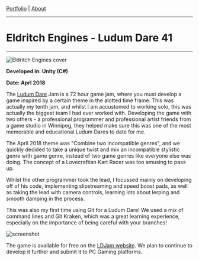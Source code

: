 [Portfolio](index.md) | [About](about.md)

____

# Eldritch Engines - Ludum Dare 41

____

![Eldritch Engines cover](https://cdn.discordapp.com/attachments/385469825750663169/440978357337849876/portfolio_ee.png)

**Developed in: Unity (C#)**

**Date: Aprl 2018**

The [Ludum Dare](ludum.md) Jam is a 72 hour game jam, where you must develop a game inspired by a certain theme in the alotted time frame. This was actually my tenth jam, and whilst I am accustomed to working solo, this was actually the biggest team I had ever worked with. Developing the game with two others - a professional programmer and professional artist friends from a game studio in Winnipeg, they helped make sure this was one of the most memorable and educational Ludum Dares to date for me.

The April 2018 theme was "Combine two incompatible genres", and we quickly decided to take a unique twist and mix an incompatible stylistic genre with game genre, instead of two game genres like everyone else was doing. The concept of a Lovecraftian Kart Racer was too amusing to pass up.

Whilst the other programmer took the lead, I focussed mainly on developing off of his code, implementing slipstreaming and speed boost pads, as well as taking the lead with camera controls, learning lots about lerping and smooth damping in the process.

This was also my first time using Git for a Ludum Dare! We used a mix of command lines and Git Kraken, which was a great learning experience, especially on the importance of being careful with your branches!

![screenshot](https://cdn.discordapp.com/attachments/385469825750663169/440994062594605061/138ea.png)

The game is available for free on the [LDJam website](https://ldjam.com/events/ludum-dare/41/eldritch-engines). We plan to continue to develop it further and submit it to PC Gaming platforms.
